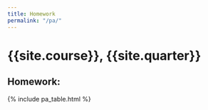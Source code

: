 ```yaml
---
title: Homework
permalink: "/pa/"
---
```


# {{site.course}}, {{site.quarter}}

<h2 id="homework">Homework:</h2>
{% include pa_table.html %}

